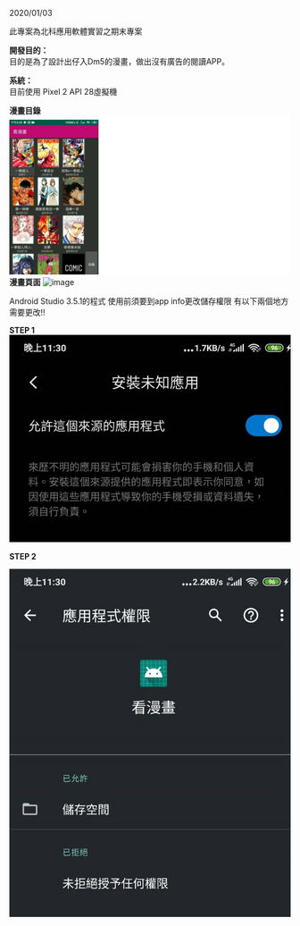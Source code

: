 2020/01/03

此專案為北科應用軟體實習之期末專案

**開發目的：**  
	目的是為了設計出仔入Dm5的漫畫，做出沒有廣告的閱讀APP。

**系統：**  
	目前使用 Pixel 2 API 28虛擬機

**漫畫目錄**
![image](https://github.com/moon12134/Final_Dm5/blob/master/漫畫目錄.jpg)
**漫畫頁面**
![image](https://github.com/moon12134/Final_Dm5/blob/master/漫畫頁面.jpg)

Android Studio 3.5.1的程式
使用前須要到app info更改儲存權限
有以下兩個地方需要更改!!

**STEP 1**  
![image](https://github.com/moon12134/Final_Dm5/blob/master/permission1.jpg)

**STEP 2**  

![image](https://github.com/moon12134/Final_Dm5/blob/master/permission2.jpg)